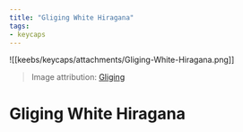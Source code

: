 ```yaml
---
title: "Gliging White Hiragana"
tags:
- keycaps 
---
```


![[keebs/keycaps/attachments/Gliging-White-Hiragana.png]]

> Image attribution: [Gliging](https://www.amazon.com/gp/product/B08T5YL3Q8/)

# Gliging White Hiragana
